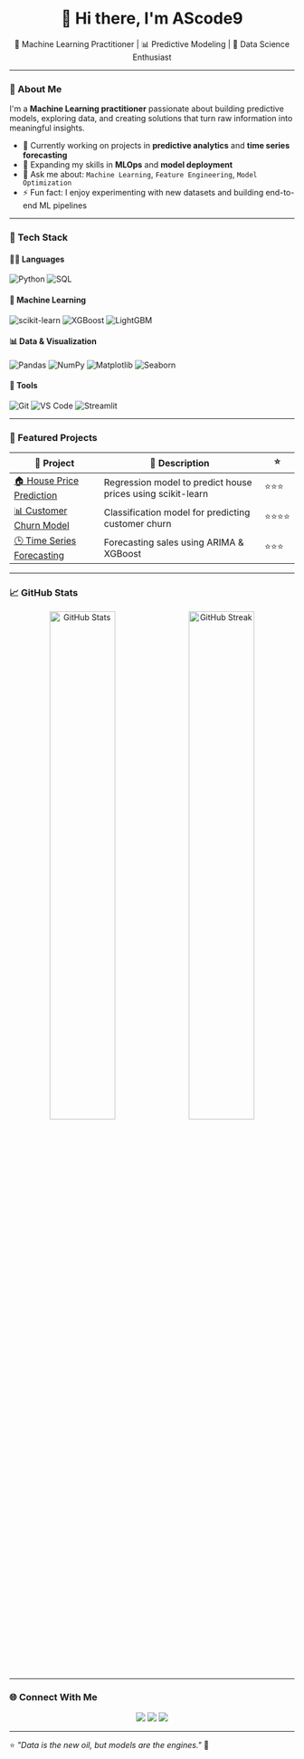<h1 align="center">👋 Hi there, I'm AScode9</h1>

<p align="center">
  🎯 Machine Learning Practitioner | 📊 Predictive Modeling | 🤖 Data Science Enthusiast
</p>

---

### 🧠 About Me
I'm a **Machine Learning practitioner** passionate about building predictive models, exploring data, and creating solutions that turn raw information into meaningful insights.

- 🔭 Currently working on projects in **predictive analytics** and **time series forecasting**  
- 🌱 Expanding my skills in **MLOps** and **model deployment**  
- 💬 Ask me about: `Machine Learning`, `Feature Engineering`, `Model Optimization`  
- ⚡ Fun fact: I enjoy experimenting with new datasets and building end-to-end ML pipelines  

---

### 🧰 Tech Stack

#### 🧑‍💻 Languages
![Python](https://img.shields.io/badge/Python-3.10-blue?logo=python)
![SQL](https://img.shields.io/badge/SQL-Data-blue)

#### 🤖 Machine Learning
![scikit-learn](https://img.shields.io/badge/scikit--learn-orange?logo=scikit-learn)
![XGBoost](https://img.shields.io/badge/XGBoost-red)
![LightGBM](https://img.shields.io/badge/LightGBM-lightgreen)

#### 📊 Data & Visualization
![Pandas](https://img.shields.io/badge/Pandas-150458?logo=pandas&logoColor=white)
![NumPy](https://img.shields.io/badge/NumPy-013243?logo=numpy&logoColor=white)
![Matplotlib](https://img.shields.io/badge/Matplotlib-0081CB)
![Seaborn](https://img.shields.io/badge/Seaborn-9cf)

#### 🧱 Tools
![Git](https://img.shields.io/badge/Git-F05032?logo=git&logoColor=white)
![VS Code](https://img.shields.io/badge/VS%20Code-0078D4?logo=visual-studio-code&logoColor=white)
![Streamlit](https://img.shields.io/badge/Streamlit-FF4B4B?logo=streamlit&logoColor=white)

---

### 📂 Featured Projects

| 🔗 Project | 🧩 Description | ⭐ |
|-------------|----------------|---|
| [🏠 House Price Prediction](https://github.com/AScode9/house-price-prediction) | Regression model to predict house prices using scikit-learn | ⭐⭐⭐ |
| [📊 Customer Churn Model](https://github.com/AScode9/customer-churn-ml) | Classification model for predicting customer churn | ⭐⭐⭐⭐ |
| [🕒 Time Series Forecasting](https://github.com/AScode9/time-series-forecasting) | Forecasting sales using ARIMA & XGBoost | ⭐⭐⭐ |

---

### 📈 GitHub Stats

<p align="center">
  <img src="https://github-readme-stats.vercel.app/api?username=AScode9&show_icons=true&theme=radical" alt="GitHub Stats" width="48%">
  <img src="https://github-readme-streak-stats.herokuapp.com/?user=AScode9&theme=radical" alt="GitHub Streak" width="48%">
</p>

---

### 🌐 Connect With Me

<p align="center">
  <a href="https://www.linkedin.com/in/AScode9"><img src="https://img.shields.io/badge/LinkedIn-blue?logo=linkedin&logoColor=white"></a>
  <a href="https://www.kaggle.com/AScode9"><img src="https://img.shields.io/badge/Kaggle-20BEFF?logo=kaggle&logoColor=white"></a>
  <a href="mailto:AScode9@example.com"><img src="https://img.shields.io/badge/Email-D14836?logo=gmail&logoColor=white"></a>
</p>

---

⭐ *"Data is the new oil, but models are the engines."* 🚀
